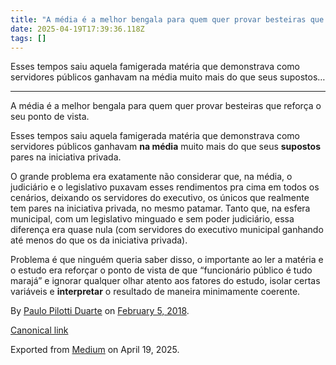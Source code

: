 ```yaml
---
title: "A média é a melhor bengala para quem quer provar besteiras que reforça o seu ponto de vista."
date: 2025-04-19T17:39:36.118Z
tags: []
---
```


Esses tempos saiu aquela famigerada matéria que demonstrava como servidores públicos ganhavam na média muito mais do que seus supostos…

* * *

A média é a melhor bengala para quem quer provar besteiras que reforça o seu ponto de vista.

Esses tempos saiu aquela famigerada matéria que demonstrava como servidores públicos ganhavam **na média** muito mais do que seus **supostos** pares na iniciativa privada.

O grande problema era exatamente não considerar que, na média, o judiciário e o legislativo puxavam esses rendimentos pra cima em todos os cenários, deixando os servidores do executivo, os únicos que realmente tem pares na iniciativa privada, no mesmo patamar. Tanto que, na esfera municipal, com um legislativo minguado e sem poder judiciário, essa diferença era quase nula (com servidores do executivo municipal ganhando até menos do que os da iniciativa privada).

Problema é que ninguém queria saber disso, o importante ao ler a matéria e o estudo era reforçar o ponto de vista de que “funcionário público é tudo marajá” e ignorar qualquer olhar atento aos fatores do estudo, isolar certas variáveis e **interpretar** o resultado de maneira minimamente coerente.

By [Paulo Pilotti Duarte](https://medium.com/@paulopilotti) on [February 5, 2018](https://medium.com/p/e2433d4c1f40).

[Canonical link](https://medium.com/@paulopilotti/a-m%C3%A9dia-%C3%A9-a-melhor-bengala-para-quem-quer-provar-besteiras-que-refor%C3%A7a-o-seu-ponto-de-vista-e2433d4c1f40)

Exported from [Medium](https://medium.com) on April 19, 2025.